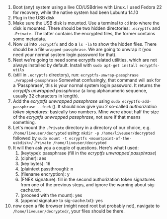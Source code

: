 1. Boot (any) system using a live CD/USBdrive with Linux. I used Fedora 22 for recovery, while the native system had been Lubuntu 14.10
1. Plug in the USB disk
1. Make sure the USB disk is mounted. Use a terminal to ``cd`` into where the disk is mounted. There should be two hidden directories: ``.ecryptfs`` and ``.Private.`` The latter contains the encrypted files, the former contains some metadata.
1. Now ``cd`` into ``.ecryptfs`` and do a ``ls -la`` to show the hidden files. There should be a file ``wrapped-passphrase``. We are going to unwrap it (you need your normal system login password for that).
1. Next we're going to need some ecryptfs related utilities, which are not always installed by default. Install with ``sudo apt-get install ecryptfs-utils``
1. (still in ``.ecryptfs`` directory), run: ``ecryptfs-unwrap-passphrase ./wrapped-passphrase`` Somewhat confusingly, that command will ask for a
 'Passphrase', this is your normal system login password. It returns the _ecryptfs unwrapped passphrase_ (a long alphanumeric sequence, usually 32 characters in length).
1. Add the _ecryptfs unwrapped passphrase_ using ``sudo ecryptfs-add-passphrase --fnek`` (<fill in _ecryptfs unwrapped passphrase_>). It should now give you 2 so-called _authorization token signatures_: basically two numbers. Mine were about half the size of the _ecryptfs unwrapped passphrase_, not sure if that means something.
1. Let's mount the ``.Private`` directory in a directory of our choice, e.g. ``/home/liveuser/decrypted`` using: ``mkdir -p /home/liveuser/decrypted`` followed by ``sudo mount -t ecryptfs <mountpoint-of-the-usbdisk>/.Private /home/liveuser/decrypted``
1. It will then ask you a couple of questions. Here's what I used:
   1. (keytype): passphrase (fill in the _ecryptfs unwrapped passphrase_)
   1. (cipher): aes
   1. (key bytes): 16
   1. (plaintext passthrough): n
   1. (filename encryption): y
   1. (FNEK signature): fill in the second authorization token signatures from one of the previous steps, and ignore the warning about sig-cache.txt.
   1. (proceed with the mount): yes
   1. (append signature to sig-cache.txt): yes
1. now open a file browser (might need root but probably not), navigate to ``/home/liveuser/decrypted/``, your files should be there.
